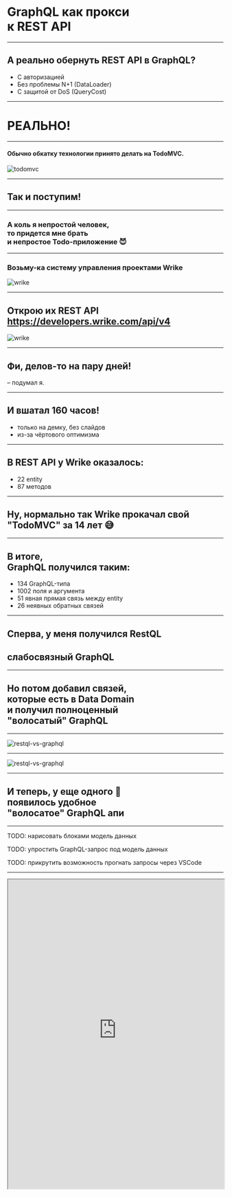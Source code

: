 # GraphQL как прокси <br/>к REST API

-----

## А реально обернуть REST API в GraphQL? <!-- .element: class="red" -->

- C авторизацией <!-- .element: class="fragment" -->
- Без проблемы N+1 (DataLoader) <!-- .element: class="fragment" -->
- С защитой от DoS (QueryCost) <!-- .element: class="fragment" -->

-----

# РЕАЛЬНО! <!-- .element: class="green" -->

-----

#### Обычно обкатку технологии принято делать на TodoMVC.

![todomvc](./todomvc.png) <!-- .element: style="max-width: 800px;" class="plain" -->

-----

## Так и поступим!

-----

### А коль я <span class="red">непростой</span> человек, <br/>то придется мне брать <br/>и <span class="red">непростое</span> Todo-приложение 😈

-----

### Возьму-ка систему управления проектами Wrike

![wrike](./wrike.png) <!-- .element: style="max-width: 1200px;" class="plain" -->

-----

## Открою их REST API <https://developers.wrike.com/api/v4>

![wrike](./wrike-api.png) <!-- .element: style="max-width: 800px;" class="plain" -->

-----

## Фи, делов-то **на пару дней!** <!-- .element: class="orange" -->

– подумал я.

-----

## И вшатал **160 часов!** <!-- .element: class="orange" -->

- только на демку, без слайдов <!-- .element: class="fragment" -->
- из-за чёртового оптимизма <!-- .element: class="fragment" -->

-----

## В REST API у Wrike оказалось: <!-- .element: class="red" -->

- 22 entity
- 87 методов

-----

## Ну, нормально так Wrike прокачал свой "TodoMVC" за 14 лет 😅

-----

## В итоге, <br/>GraphQL получился таким: <!-- .element: class="orange" -->

- 134 GraphQL-типа
- 1002 поля и аргумента
- 51 явная прямая связь между entity
- 26 неявных обратных связей

-----

## Сперва, у меня получился RestQL

## <span class="red">слабосвязный GraphQL</span>

-----

## Но потом добавил связей, <br/> которые есть в Data Domain<br/> и получил полноценный<br/> <span class="red">"волосатый" GraphQL</span>

-----

![restql-vs-graphql](./restql-vs-graphql.png) <!-- .element: style="max-width: 1100px;" class="plain" -->

-----

![restql-vs-graphql](./restql-vs-graphql.png) <!-- .element: style="max-width: 1100px; filter: saturate(500);" class="plain" -->

-----

## И теперь, у еще одного 🦄 <br/>появилось <span class="green">удобное</span> <br/>"волосатое" GraphQL апи

-----

TODO: нарисовать блоками модель данных

TODO: упростить GraphQL-запрос под модель данных

TODO: прикрутить возможность прогнать запросы через VSCode

-----

<iframe src="https://graphql-wrike.herokuapp.com/?query=mutation%20CreateTask%20%7B%0A%20%20taskCreate%28%0A%20%20%20%20folderId%3A%20%22IEADMUW4I4OE37IV%22%2C%0A%20%20%20%20task%3A%20%7B%0A%20%20%20%20%20%20title%3A%20%22Make%20Holy%20JS%20Talk%22%2C%0A%20%20%20%20%20%20status%3A%20Deferred%2C%0A%20%20%20%20%20%20responsibles%3A%20%5B%22KUAHNM4I%22%5D%0A%20%20%20%20%7D%0A%20%20%29%20%7B%0A%20%20%20%20id%0A%20%20%20%20title%0A%20%20%20%20responsibles%20%7B%0A%20%20%20%20%20%20firstName%0A%20%20%20%20%20%20lastName%0A%20%20%20%20%20%20tasksResponsible%28%0A%20%20%20%20%20%20%20%20filter%3A%20%7B%20status%3A%20Deferred%20%7D%20%0A%20%20%20%20%20%20%20%20limit%3A%205%2C%20%0A%20%20%20%20%20%20%20%20sort%3A%20CREATED_DATE_DESC%29%20%0A%20%20%20%20%20%20%7B%0A%20%20%20%20%20%20%20%20%20%20id%0A%20%20%20%20%20%20%20%20%20%20title%0A%20%20%20%20%20%20%20%20%20%20status%0A%20%20%20%20%20%20%20%20%20%20description%0A%20%20%20%20%20%20%20%20%20%20createdDate%0A%20%20%20%20%20%20%7D%0A%20%20%20%20%7D%0A%20%20%7D%0A%7D%0A%0Aquery%20CustomData%20%7B%0A%20%20lastTwoCompletedTasks%3A%20taskFindMany%28%0A%20%20%20%20filter%3A%20%7B%20status%3A%20Completed%20%7D%0A%20%20%20%20limit%3A%202%0A%20%20%20%20sort%3A%20COMPLETED_DATE_DESC%0A%20%20%29%20%7B%0A%20%20%20%20id%0A%20%20%20%20title%0A%20%20%20%20status%0A%20%20%20%20completedDate%0A%20%20%7D%0A%20%20lastTwoNewTasks%3A%20taskFindMany%28%0A%20%20%20%20filter%3A%20%7B%20status%3A%20Active%7D%0A%20%20%20%20limit%3A%203%0A%20%20%20%20sort%3A%20CREATED_DATE_DESC%0A%20%20%29%20%7B%0A%20%20%20%20id%0A%20%20%20%20title%0A%20%20%20%20status%0A%20%20%20%20createdDate%0A%20%20%7D%0A%7D" width="100%" height="720px" />
